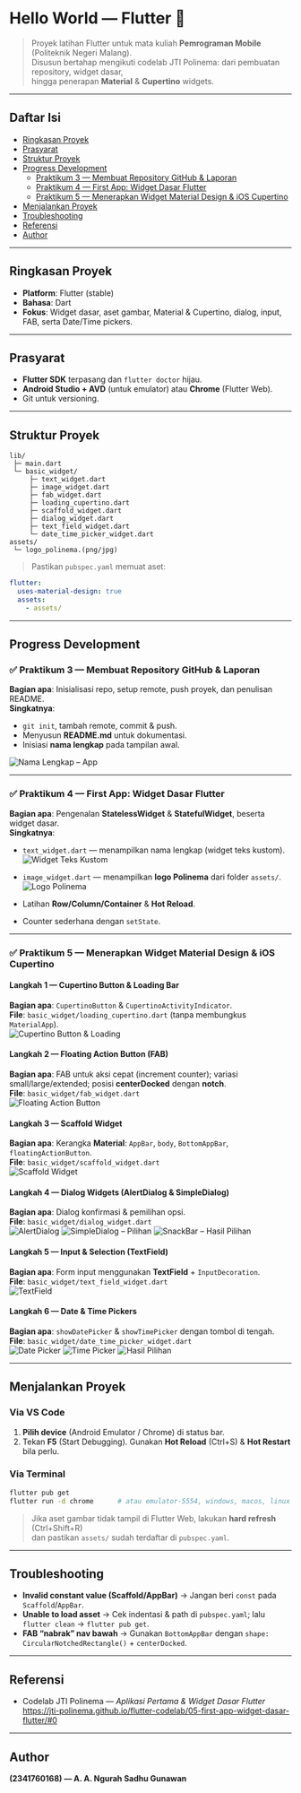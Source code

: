 # Hello World — Flutter 🚀

> Proyek latihan Flutter untuk mata kuliah **Pemrograman Mobile** (Politeknik Negeri Malang).  
> Disusun bertahap mengikuti codelab JTI Polinema: dari pembuatan repository, widget dasar,  
> hingga penerapan **Material** & **Cupertino** widgets.

---

## Daftar Isi
- [Ringkasan Proyek](#ringkasan-proyek)
- [Prasyarat](#prasyarat)
- [Struktur Proyek](#struktur-proyek)
- [Progress Development](#progress-development)
  - [Praktikum 3 — Membuat Repository GitHub & Laporan](#praktikum-3--membuat-repository-github--laporan)
  - [Praktikum 4 — First App: Widget Dasar Flutter](#praktikum-4--first-app-widget-dasar-flutter)
  - [Praktikum 5 — Menerapkan Widget Material Design & iOS Cupertino](#praktikum-5--menerapkan-widget-material-design--ios-cupertino)
- [Menjalankan Proyek](#menjalankan-proyek)
- [Troubleshooting](#troubleshooting)
- [Referensi](#referensi)
- [Author](#author)

---

## Ringkasan Proyek
- **Platform**: Flutter (stable)
- **Bahasa**: Dart
- **Fokus**: Widget dasar, aset gambar, Material & Cupertino, dialog, input, FAB, serta Date/Time pickers.

---

## Prasyarat
- **Flutter SDK** terpasang dan `flutter doctor` hijau.
- **Android Studio + AVD** (untuk emulator) atau **Chrome** (Flutter Web).
- Git untuk versioning.

---

## Struktur Proyek
```
lib/
 ├─ main.dart
 └─ basic_widget/
     ├─ text_widget.dart
     ├─ image_widget.dart
     ├─ fab_widget.dart
     ├─ loading_cupertino.dart
     ├─ scaffold_widget.dart
     ├─ dialog_widget.dart
     ├─ text_field_widget.dart
     └─ date_time_picker_widget.dart
assets/
 └─ logo_polinema.(png/jpg)
```

> Pastikan `pubspec.yaml` memuat aset:
```yaml
flutter:
  uses-material-design: true
  assets:
    - assets/
```

---

## Progress Development

### ✅ Praktikum 3 — Membuat Repository GitHub & Laporan
**Bagian apa**: Inisialisasi repo, setup remote, push proyek, dan penulisan README.  
**Singkatnya**:
- `git init`, tambah remote, commit & push.
- Menyusun **README.md** untuk dokumentasi.
- Inisiasi **nama lengkap** pada tampilan awal.

![Nama Lengkap – App](images/01.png)

---

### ✅ Praktikum 4 — First App: Widget Dasar Flutter
**Bagian apa**: Pengenalan **StatelessWidget** & **StatefulWidget**, beserta widget dasar.  
**Singkatnya**:
- `text_widget.dart` — menampilkan nama lengkap (widget teks kustom).  
  ![Widget Teks Kustom](images/02.png)

- `image_widget.dart` — menampilkan **logo Polinema** dari folder `assets/`.  
  ![Logo Polinema](images/03.png)

- Latihan **Row/Column/Container** & **Hot Reload**.  
- Counter sederhana dengan `setState`.

---

### ✅ Praktikum 5 — Menerapkan Widget Material Design & iOS Cupertino

#### Langkah 1 — Cupertino Button & Loading Bar
**Bagian apa**: `CupertinoButton` & `CupertinoActivityIndicator`.  
**File**: `basic_widget/loading_cupertino.dart` (tanpa membungkus `MaterialApp`).  
![Cupertino Button & Loading](images/04.png)

#### Langkah 2 — Floating Action Button (FAB)
**Bagian apa**: FAB untuk aksi cepat (increment counter); variasi small/large/extended; posisi **centerDocked** dengan **notch**.  
**File**: `basic_widget/fab_widget.dart`  
![Floating Action Button](images/05.png)

#### Langkah 3 — Scaffold Widget
**Bagian apa**: Kerangka **Material**: `AppBar`, `body`, `BottomAppBar`, `floatingActionButton`.  
**File**: `basic_widget/scaffold_widget.dart`  
![Scaffold Widget](images/06.png)

#### Langkah 4 — Dialog Widgets (AlertDialog & SimpleDialog)
**Bagian apa**: Dialog konfirmasi & pemilihan opsi.  
**File**: `basic_widget/dialog_widget.dart`  
![AlertDialog](images/07_1.png)
![SimpleDialog – Pilihan](images/07_2.png)
![SnackBar – Hasil Pilihan](images/07_3.png)

#### Langkah 5 — Input & Selection (TextField)
**Bagian apa**: Form input menggunakan **TextField** + `InputDecoration`.  
**File**: `basic_widget/text_field_widget.dart`  
![TextField](images/08.png)

#### Langkah 6 — Date & Time Pickers
**Bagian apa**: `showDatePicker` & `showTimePicker` dengan tombol di tengah.  
**File**: `basic_widget/date_time_picker_widget.dart`  
![Date Picker](images/09_1.png)
![Time Picker](images/09_2.png)
![Hasil Pilihan](images/09_3.png)

---

## Menjalankan Proyek

### Via VS Code
1. **Pilih device** (Android Emulator / Chrome) di status bar.  
2. Tekan **F5** (Start Debugging). Gunakan **Hot Reload** (Ctrl+S) & **Hot Restart** bila perlu.

### Via Terminal
```bash
flutter pub get
flutter run -d chrome      # atau emulator-5554, windows, macos, linux
```

> Jika aset gambar tidak tampil di Flutter Web, lakukan **hard refresh** (Ctrl+Shift+R)  
> dan pastikan `assets/` sudah terdaftar di `pubspec.yaml`.

---

## Troubleshooting
- **Invalid constant value (Scaffold/AppBar)** → Jangan beri `const` pada `Scaffold`/`AppBar`.
- **Unable to load asset** → Cek indentasi & path di `pubspec.yaml`; lalu `flutter clean` → `flutter pub get`.
- **FAB “nabrak” nav bawah** → Gunakan `BottomAppBar` dengan `shape: CircularNotchedRectangle()` + `centerDocked`.

---

## Referensi
- Codelab JTI Polinema — *Aplikasi Pertama & Widget Dasar Flutter*  
  https://jti-polinema.github.io/flutter-codelab/05-first-app-widget-dasar-flutter/#0

---

## Author
**(2341760168) — A. A. Ngurah Sadhu Gunawan**
